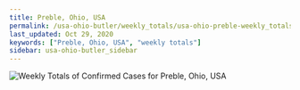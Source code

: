 ```yaml
---
title: Preble, Ohio, USA
permalink: /usa-ohio-butler/weekly_totals/usa-ohio-preble-weekly_totals.html
last_updated: Oct 29, 2020
keywords: ["Preble, Ohio, USA", "weekly totals"]
sidebar: usa-ohio-butler_sidebar
---
```


![Weekly Totals of Confirmed Cases for Preble, Ohio, USA](/covid_tracker/images/graphs/usa-ohio-preble-weekly_totals_graph.png)
